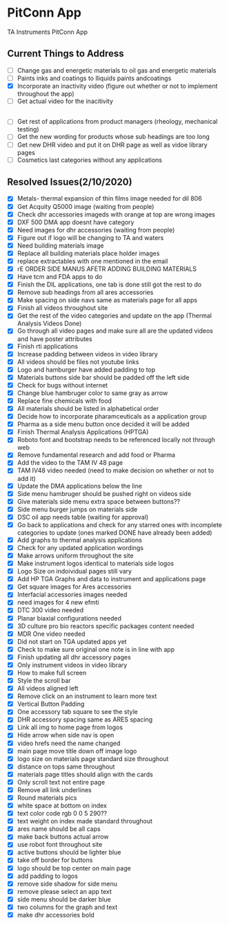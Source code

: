 # PitConn App
 TA Instruments PitConn App
 ## Current Things to Address
 - [ ] Change gas and energetic materials to oil gas and energetic materials
 - [ ] Paints inks and coatings to lliquids paints andcoatings
 - [x] Incorporate an inactivity video (figure out whether or not to implement throughout the app)
 - [ ] Get actual video for the inacitivity
 ## 
 - [ ] Get rest of applications from product managers (rheology, mechanical testing)
 - [ ] Get the new wording for products whose sub headings are too long
 - [ ] Get new DHR video and put it on DHR page as well as vidoe library pages
 - [ ] Cosmetics last categories without any applications
 ## Resolved Issues(2/10/2020)
 - [x] Metals- thermal expansion of thin films image needed for dil 806
 - [x] Get Acquity Q5000 image (waiting from people)
 - [x] Check dhr accessories imageds with orange at top are wrong images
 - [x] DXF 500 DMA app doesnt have category 
 - [x] Need images for dhr accessories (waiting from people)
 - [x] Figure out if logo will be changing to TA and waters
 - [x] Need building materials image
 - [x] Replace all building materials place holder images
 - [x] replace extractables with one mentioned in the email
 - [x] rE ORDER SIDE MANUS AFETR ADDING BUILDING MATERIALS
 - [x] Have tcm and FDA apps to do
 - [x] Finish the DIL applications, one tab is done still got the rest to do
 - [x] Remove sub headings from all ares accessories
 - [x] Make spacing on side navs same as materials page for all apps
 - [x] Finish all videos throughout site
 - [x] Get the rest of the video categories and update on the app (Thermal Analysis Videos Done)
 - [x] Go through all video pages and make sure all are the updated videos and have poster attributes
 - [x] Finish rti applications
 - [x] Increase padding between videos in video library
 - [x] All videos should be files not youtube links
 - [x] Logo and hamburger have added padding to top
 - [x] Materials buttons side bar should be padded off the left side
 - [x] Check for bugs without internet
 - [x] Change blue hambruger color to same gray as arrow
 - [x] Replace fine chemicals with food
 - [x] All materials should be listed in alphabetical order
 - [x] Decide how to incorporate pharamceuticals as a application group
 - [x] Pharma as a side menu button once decided it will be added
 - [x] Finish Thermal Analysis Applications (HPTGA)
 - [x] Roboto font and bootstrap needs to be referenced locally not through web
 - [x] Remove fundamental research and add food or Pharma
 - [x] Add the video to the TAM IV 48 page
 - [x] TAM IV48 video needed (need to make decision on whether or not to add it)
 - [x] Update the DMA applications below the line
 - [x] Side menu hambruger should be pushed right on videos side
 - [x] Give materials side menu extra space between buttons??
 - [x] Side menu burger jumps on materials side
 - [x] DSC oil app needs table (waiting for approval)
 - [x] Go back to applications and check for any starred ones with incomplete categories to update (ones marked DONE have already been added)
 - [x] Add graphs to thermal analysis applications
 - [x] Check for any updated application wordings
 - [x] Make arrows uniform throughout the site 
 - [X] Make instrument logos identical to materials side logos
 - [x] Logo Size on indoividual pages still vary
 - [x] Add HP TGA Graphs and data to instrument and applications page
 - [x] Get square images for Ares accessories
 - [x] Interfacial accessories images needed
 - [x] need images for 4 new efmti
 - [x] DTC 300 video needed
 - [x] Planar biaxial configurations needed
 - [x] 3D culture pro bio reactors specific packages content needed
 - [x] MDR One video needed
 - [x] Did not start on TGA updated apps yet
 - [x] Check to make sure original one note is in line with app
 - [x] Finish updating all dhr accessory pages
 - [x] Only instrument videos in video library
 - [x] How to make full screen
 - [x] Style the scroll bar
 - [x] All videos aligned left
 - [x] Remove click on an instrument to learn more text
 - [x] Vertical Button Padding
 - [x] One accessory tab square to see the style
 - [x] DHR accessory spacing same as ARES spacing
 - [x] Link all img to home page from logos
 - [x] Hide arrow when side nav is open
 - [x] video hrefs need the name changed
 - [x] main page move title down off image logo
 - [x] logo size on materials page standard size throughout
 - [x] distance on tops same throughout
 - [x] materials page titles should align with the cards
 - [x] Only scroll text not entire page
 - [x] Remove all link underlines
 - [x] Round materials pics
 - [x] white space at bottom on index 
 - [x] text color code rgb 0 0 5 290??
 - [x] text weight on index made standard throughout
 - [x] ares name should be all caps
 - [x] make back buttons actual arrow
 - [x] use robot font throughout site
 - [x] active buttons should be lighter blue
 - [x] take off border for buttons
 - [x] logo should be top center on main page
 - [x] add padding to logos
 - [x] remove side shadow for side menu
 - [x] remove please select an app text
 - [x] side menu should be darker blue
 - [x] two columns for the graph and text
 - [x] make dhr accessories bold
